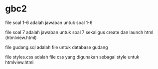 # gbc2
file soal 1-6 adalah jawaban untuk soal 1-6

file soal 7 adalah jawaban untuk soal 7 sekaligus create dan launch html (htmlview.html)

file gudang.sql adalah file untuk database gudang

file styles.css adalah file css yang digunakan sebagai style untuk htmlview.html

